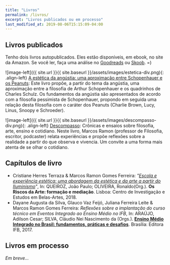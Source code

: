 ```yaml
---
title: "Livros"
permalink: /livros/
excerpt: "Livros publicados ou em processo"
last_modified_at: 2019-08-06T15:15:09-04:00
---
```


## Livros publicados

Tenho dois livros autopublicados. Eles estão disponíveis, em ebook, no site da Amazon. Se você ler, faça uma análise no [Goodreads](https://www.goodreads.com/author/show/16012578.Marcos_Ramon) ou [Skoob](https://www.skoob.com.br/descompasso-841935ed847109.html). =)

![image-left]({{ site.url }}{{ site.baseurl }}/assets/images/estetica-div.png){: .align-left} [A estética da angústia: uma aproximação entre Schopenhauer e os Peanuts](https://amzn.to/2XAkrWF): Este livro propõe, a partir do tema da angústia, uma aproximação entre a filosofia de Arthur Schopenhauer e os quadrinhos de Charles Schulz. Os fundamentos da angústia são apresentados de acordo com a filosofia pessimista de Schopenhauer, propondo em seguida uma relação desta filosofia com o caráter dos Peanuts (Charlie Brown, Lucy, Linus, Snoopy e Schroeder).

![image-left]({{ site.url }}{{ site.baseurl }}/assets/images/descompasso-div.png){: .align-left} [Descompasso](https://amzn.to/2XvjDlH): Crônicas e ensaios sobre filosofia, arte, ensino e cotidiano. Neste livro, Marcos Ramon (professor de Filosofia, escritor, podcaster) relata experiências e propõe reflexões sobre a realidade a partir do que observa e vivencia. Um convite a uma forma mais atenta de se olhar o cotidiano.
 
## Capítulos de livro

 - Cristiane Herres Terraza & Marcos Ramon Gomes Ferreira: *"[Escola e experiência estética: uma abordagem da estética e da arte a partir do Iluminismo](http://congressomateria.fba.ul.pt/rede/2018_rede_02_10_Terraza.pdf)"*, In: QUEIROZ, João Paulo; OLIVEIRA, Ronaldo(Org.). **Os Riscos da Arte: formação e mediação**. Lisboa: Centro de Investigação e Estudos em Belas-Artes, 2018. 
 - Dayane Augusta da Silva, Glauco Vaz Feijó, Juliana Ferreira Leite & Marcos Ramon Gomes Ferreira: *Reflexões sobre a implantação do curso técnico em Eventos Integrado ao Ensino Médio no IFB*, In: ARAÚJO, Adilson Cesar; SILVA, Cláudio Nei Nascimento da (Orgs.). **[Ensino Médio Integrado no Brasil: fundamentos, práticas e desafios](http://revistaeixo.ifb.edu.br/index.php/editoraifb/issue/view/81)**. Brasília: Editora IFB, 2017.
 
## Livros em processo

*Em breve...*
